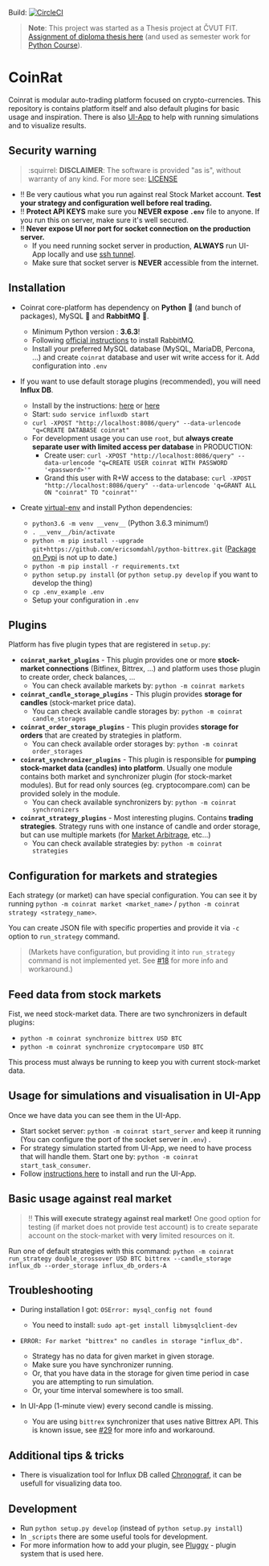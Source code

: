 Build: [![CircleCI](https://circleci.com/gh/Achse/coinrat.svg?style=svg&circle-token=33676128239f1d0da010339bfbfb34a0d42576b0)](https://circleci.com/gh/Achse/coinrat)

> **Note**: This project was started as a Thesis project at ČVUT FIT. [Assignment of diploma thesis here](docs/cvut.md) (and used as semester work for [Python Course](http://naucse.python.cz/2017/mipyt-zima/)).

# CoinRat
Coinrat is modular auto-trading platform focused on crypto-currencies. This repository is contains platform itself
and also default plugins for basic usage and inspiration. There is also [UI-App](https://github.com/achse/coinrat_ui)
to help with running simulations and to visualize results. 

## Security warning 
> :squirrel: **DISCLAIMER**: The software is provided "as is", without warranty of any kind. For more see: [LICENSE](LICENSE)

* :bangbang: Be very cautious what you run against real Stock Market account. **Test your strategy and configuration well before real trading.**  
* :bangbang: **Protect API KEYS** make sure you **NEVER expose `.env`** file to anyone. If you run this on server, make sure it's well secured.
* :bangbang: **Never expose UI nor port for socket connection on the production server.** 
    * If you need running socket server in production, **ALWAYS** run UI-App locally and use [ssh tunnel](https://blog.trackets.com/2014/05/17/ssh-tunnel-local-and-remote-port-forwarding-explained-with-examples.html). 
    * Make sure that socket server is **NEVER** accessible from the internet.

## Installation
* Coinrat core-platform has dependency on **Python** :snake: (and bunch of packages), MySQL :memo: and **RabbitMQ** :rabbit:.
    * Minimum Python version : **3.6.3**!
    * Following [official instructions](https://www.rabbitmq.com/install-debian.html) to install RabbitMQ.
    * Install your preferred MySQL database (MySQL, MariaDB, Percona, ...) and create `coinrat` database and user wit write access for it. Add configuration into `.env`

* If you want to use default storage plugins (recommended), you will need **Influx DB**.
    * Install by the instructions: [here](https://portal.influxdata.com/downloads#influxdb) or [here](https://github.com/influxdata/influxdb)
    * Start: `sudo service influxdb start`
    * `curl -XPOST "http://localhost:8086/query" --data-urlencode "q=CREATE DATABASE coinrat"`
    * For development usage you can use `root`, but **always create separate user with limited access per database** in PRODUCTION:
        * Create user: `curl -XPOST "http://localhost:8086/query" --data-urlencode "q=CREATE USER coinrat WITH PASSWORD '<password>'"`
        * Grand this user with R+W access to the database: `curl -XPOST "http://localhost:8086/query" --data-urlencode 'q=GRANT ALL ON "coinrat" TO "coinrat"'`

* Create [virtual-env](http://docs.python-guide.org/en/latest/dev/virtualenvs/) and install Python dependencies:
    * `python3.6 -m venv __venv__` (Python 3.6.3 minimum!)
    * `. __venv__/bin/activate`
    * `python -m pip install --upgrade git+https://github.com/ericsomdahl/python-bittrex.git` ([Package on Pypi](https://pypi.python.org/pypi/bittrex/0.1.4) is not up to date.) 
    * `python -m pip install -r requirements.txt`
    * `python setup.py install` (or `python setup.py develop` if you want to develop the thing)
    * `cp .env_example .env`
    * Setup your configuration in `.env`
    
## Plugins
Platform has five plugin types that are registered in `setup.py`: 
* **`coinrat_market_plugins`** - This plugin provides one or more **stock-market connections** (Bitfinex, Bittrex, ...) and platform uses those plugin to create order, check balances, ...
    * You can check available markets by: `python -m coinrat markets`
* **`coinrat_candle_storage_plugins`** - This plugin provides **storage for candles** (stock-market price data).
    * You can check available candle storages by: `python -m coinrat candle_storages`
* **`coinrat_order_storage_plugins`** - This plugin provides **storage for orders** that are created by strategies in platform.
    * You can check available order storages by: `python -m coinrat order_storages`
* **`coinrat_synchronizer_plugins`** - This plugin is responsible for **pumping stock-market data (candles) into platform**. Usually one module contains both market and synchronizer plugin (for stock-market modules). But for read only sources (eg. cryptocompare.com) can be provided solely in the module.
    * You can check available synchronizers by: `python -m coinrat synchronizers`
* **`coinrat_strategy_plugins`** - Most interesting plugins. Contains **trading strategies**. Strategy runs with one instance of candle and order storage, but can use multiple markets (for [Market Arbitrage](https://www.investopedia.com/terms/m/marketarbitrage.asp), etc...)
    * You can check available strategies by: `python -m coinrat strategies`

## Configuration for markets and strategies
Each strategy (or market) can have special configuration. You can see it by running 
`python -m coinrat market <market_name>` / `python -m coinrat strategy <strategy_name>`.

You can create JSON file with specific properties and provide it via `-c` option to `run_strategy` command.

> (Markets have configuration, but providing it into `run_strategy` command is not implemented yet. See [#18](https://github.com/Achse/coinrat/issues/18) for more info and workaround.)

## Feed data from stock markets
Fist, we need stock-market data. There are two synchronizers in default plugins:
* `python -m coinrat synchronize bittrex USD BTC`
* `python -m coinrat synchronize cryptocompare USD BTC`

This process must always be running to keep you with current stock-market data.

## Usage for simulations and visualisation in UI-App
Once we have data you can see them in the UI-App.

* Start socket server: `python -m coinrat start_server` and keep it running (You can configure the port of the socket server in `.env`)  .
* For strategy simulation started from UI-App, we need to have process that will handle them. Start one by: `python -m coinrat start_task_consumer`.
* Follow [instructions here](https://github.com/achse/coinrat_ui) to install and run the UI-App.

## Basic usage against real market
> :bangbang: **This will execute strategy against real market!** One good option for testing (if market does not provide test account) is to create separate account on the stock-market with **very** limited resources on it.

Run one of default strategies with this command: `python -m coinrat run_strategy double_crossover USD BTC bittrex --candle_storage influx_db --order_storage influx_db_orders-A` 

## Troubleshooting
* During installation I got: `OSError: mysql_config not found`
    * You need to install: `sudo apt-get install libmysqlclient-dev`

* `ERROR: For market "bittrex" no candles in storage "influx_db".` 
    * Strategy has no data for given market in given storage.
    * Make sure you have synchronizer running. 
    * Or, that you have data in the storage for given time period in case you are attempting to run simulation.
    * Or, your time interval somewhere is too small.
   
* In UI-App (1-minute view) every second candle is missing.
    * You are using `bittrex` synchronizer that uses native Bittrex API. This is known issue, see [#29](https://github.com/Achse/coinrat/issues/29) for more info and workaround.

## Additional tips & tricks
* There is visualization tool for Influx DB called [Chronograf](https://github.com/influxdata/chronograf), it can be usefull for visualizing data too.

## Development
* Run `python setup.py develop` (instead of `python setup.py install`)
* In `_scripts` there are some useful tools for development.
* For more information how to add your plugin, see [Pluggy](https://github.com/pytest-dev/pluggy) - plugin system that is used here.

